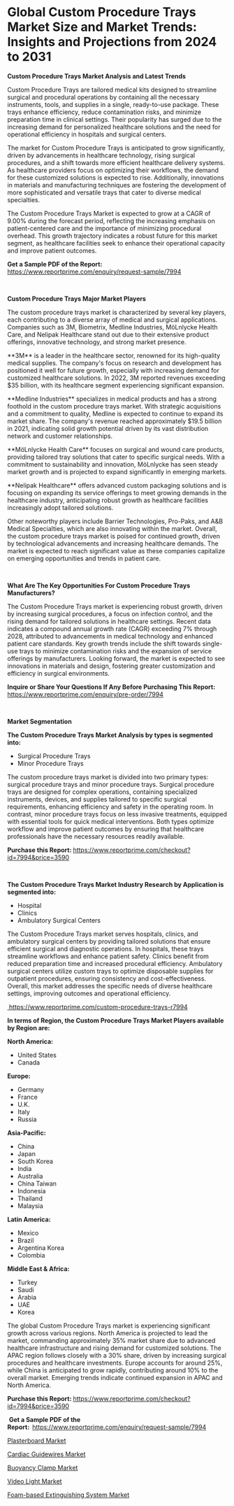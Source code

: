 <p><h1>Global Custom Procedure Trays Market Size and Market Trends: Insights and Projections from 2024 to 2031</h1></p><p><strong>Custom Procedure Trays Market Analysis and Latest Trends</strong></p>
<p><p>Custom Procedure Trays are tailored medical kits designed to streamline surgical and procedural operations by containing all the necessary instruments, tools, and supplies in a single, ready-to-use package. These trays enhance efficiency, reduce contamination risks, and minimize preparation time in clinical settings. Their popularity has surged due to the increasing demand for personalized healthcare solutions and the need for operational efficiency in hospitals and surgical centers.</p><p>The market for Custom Procedure Trays is anticipated to grow significantly, driven by advancements in healthcare technology, rising surgical procedures, and a shift towards more efficient healthcare delivery systems. As healthcare providers focus on optimizing their workflows, the demand for these customized solutions is expected to rise. Additionally, innovations in materials and manufacturing techniques are fostering the development of more sophisticated and versatile trays that cater to diverse medical specialties.</p><p>The Custom Procedure Trays Market is expected to grow at a CAGR of 9.00% during the forecast period, reflecting the increasing emphasis on patient-centered care and the importance of minimizing procedural overhead. This growth trajectory indicates a robust future for this market segment, as healthcare facilities seek to enhance their operational capacity and improve patient outcomes.</p></p>
<p><strong>Get a Sample PDF of the Report:&nbsp;</strong> <a href="https://www.reportprime.com/enquiry/request-sample/7994">https://www.reportprime.com/enquiry/request-sample/7994</a></p>
<p>&nbsp;</p>
<p><strong>Custom Procedure Trays Major Market Players</strong></p>
<p><p>The custom procedure trays market is characterized by several key players, each contributing to a diverse array of medical and surgical applications. Companies such as 3M, Biometrix, Medline Industries, MöLnlycke Health Care, and Nelipak Healthcare stand out due to their extensive product offerings, innovative technology, and strong market presence.</p><p>**3M** is a leader in the healthcare sector, renowned for its high-quality medical supplies. The company's focus on research and development has positioned it well for future growth, especially with increasing demand for customized healthcare solutions. In 2022, 3M reported revenues exceeding $35 billion, with its healthcare segment experiencing significant expansion.</p><p>**Medline Industries** specializes in medical products and has a strong foothold in the custom procedure trays market. With strategic acquisitions and a commitment to quality, Medline is expected to continue to expand its market share. The company's revenue reached approximately $19.5 billion in 2021, indicating solid growth potential driven by its vast distribution network and customer relationships.</p><p>**MöLnlycke Health Care** focuses on surgical and wound care products, providing tailored tray solutions that cater to specific surgical needs. With a commitment to sustainability and innovation, MöLnlycke has seen steady market growth and is projected to expand significantly in emerging markets.</p><p>**Nelipak Healthcare** offers advanced custom packaging solutions and is focusing on expanding its service offerings to meet growing demands in the healthcare industry, anticipating robust growth as healthcare facilities increasingly adopt tailored solutions.</p><p>Other noteworthy players include Barrier Technologies, Pro-Paks, and A&B Medical Specialties, which are also innovating within the market. Overall, the custom procedure trays market is poised for continued growth, driven by technological advancements and increasing healthcare demands. The market is expected to reach significant value as these companies capitalize on emerging opportunities and trends in patient care.</p></p>
<p>&nbsp;</p>
<p><strong>What Are The Key Opportunities For Custom Procedure Trays Manufacturers?</strong></p>
<p><p>The Custom Procedure Trays market is experiencing robust growth, driven by increasing surgical procedures, a focus on infection control, and the rising demand for tailored solutions in healthcare settings. Recent data indicates a compound annual growth rate (CAGR) exceeding 7% through 2028, attributed to advancements in medical technology and enhanced patient care standards. Key growth trends include the shift towards single-use trays to minimize contamination risks and the expansion of service offerings by manufacturers. Looking forward, the market is expected to see innovations in materials and design, fostering greater customization and efficiency in surgical environments.</p></p>
<p><strong>Inquire or Share Your Questions If Any Before Purchasing This Report:</strong> <a href="https://www.reportprime.com/enquiry/pre-order/7994">https://www.reportprime.com/enquiry/pre-order/7994</a></p>
<p>&nbsp;</p>
<p><strong>Market Segmentation</strong></p>
<p><strong>The Custom Procedure Trays Market Analysis by types is segmented into:</strong></p>
<p><ul><li>Surgical Procedure Trays</li><li>Minor Procedure Trays</li></ul></p>
<p><p>The custom procedure trays market is divided into two primary types: surgical procedure trays and minor procedure trays. Surgical procedure trays are designed for complex operations, containing specialized instruments, devices, and supplies tailored to specific surgical requirements, enhancing efficiency and safety in the operating room. In contrast, minor procedure trays focus on less invasive treatments, equipped with essential tools for quick medical interventions. Both types optimize workflow and improve patient outcomes by ensuring that healthcare professionals have the necessary resources readily available.</p></p>
<p><strong>Purchase this Report:&nbsp;</strong><a href="https://www.reportprime.com/checkout?id=7994&price=3590">https://www.reportprime.com/checkout?id=7994&price=3590</a></p>
<p>&nbsp;</p>
<p><strong>The Custom Procedure Trays Market Industry Research by Application is segmented into:</strong></p>
<p><ul><li>Hospital</li><li>Clinics</li><li>Ambulatory Surgical Centers</li></ul></p>
<p><p>The Custom Procedure Trays market serves hospitals, clinics, and ambulatory surgical centers by providing tailored solutions that ensure efficient surgical and diagnostic operations. In hospitals, these trays streamline workflows and enhance patient safety. Clinics benefit from reduced preparation time and increased procedural efficiency. Ambulatory surgical centers utilize custom trays to optimize disposable supplies for outpatient procedures, ensuring consistency and cost-effectiveness. Overall, this market addresses the specific needs of diverse healthcare settings, improving outcomes and operational efficiency.</p></p>
<p><a href="https://www.reportprime.com/custom-procedure-trays-r7994">&nbsp;https://www.reportprime.com/custom-procedure-trays-r7994</a></p>
<p><strong>In terms of Region, the Custom Procedure Trays Market Players available by Region are:</strong></p>
<p>
    <p> <strong> North America: </strong>
        <ul>
            <li>United States</li>
            <li>Canada</li>
        </ul>
        </p> 
    <p> <strong> Europe: </strong>
        <ul>
            <li>Germany</li>
            <li>France</li>
            <li>U.K.</li>
            <li>Italy</li>
            <li>Russia</li>
        </ul>
        </p> 
    <p> <strong> Asia-Pacific: </strong>
        <ul>
            <li>China</li>
            <li>Japan</li>
            <li>South Korea</li>
            <li>India</li>
            <li>Australia</li>
            <li>China Taiwan</li>
            <li>Indonesia</li>
            <li>Thailand</li>
            <li>Malaysia</li>
        </ul>
        </p> 
    <p> <strong> Latin America: </strong>
        <ul>
            <li>Mexico</li>
            <li>Brazil</li>
            <li>Argentina Korea</li>
            <li>Colombia</li>
        </ul>
        </p> 
    <p> <strong> Middle East & Africa: </strong>
        <ul>
            <li>Turkey</li>
            <li>Saudi</li>
            <li>Arabia</li>
            <li>UAE</li>
            <li>Korea</li>
        </ul>
    </p>
    </p>
<p><p>The global Custom Procedure Trays market is experiencing significant growth across various regions. North America is projected to lead the market, commanding approximately 35% market share due to advanced healthcare infrastructure and rising demand for customized solutions. The APAC region follows closely with a 30% share, driven by increasing surgical procedures and healthcare investments. Europe accounts for around 25%, while China is anticipated to grow rapidly, contributing around 10% to the overall market. Emerging trends indicate continued expansion in APAC and North America.</p></p>
<p><strong>Purchase this Report: </strong><a href="https://www.reportprime.com/checkout?id=7994&price=3590">https://www.reportprime.com/checkout?id=7994&price=3590</a></p>
<p>&nbsp;<strong>Get a Sample PDF of the Report:&nbsp;&nbsp;</strong><a href="https://www.reportprime.com/enquiry/request-sample/7994">https://www.reportprime.com/enquiry/request-sample/7994</a></p>
<p><strong></strong></p>
<p><p><a href="https://www.linkedin.com/pulse/plasterboard-market-trends-detailed-study-its-segmentation-m1xec?trackingId=OAXvLnsHQ8qoyTLToxu6Lg%3D%3D">Plasterboard Market</a></p><p><a href="https://github.com/fdr6gh/Market-Research-Report-List-1/blob/main/cardiac-guidewires-market.md">Cardiac Guidewires Market</a></p><p><a href="https://issuu.com/reportprime-2/docs/buoyancy-clamp-market-size-2030.ppt_906cc2bdd10866">Buoyancy Clamp Market</a></p><p><a href="https://issuu.com/reportprime-2/docs/video-light-market-size-2030.pptx_b3da88d68e5a45">Video Light Market</a></p><p><a href="https://medium.com/@felipestehr/global-foam-based-extinguishing-system-market-exploring-market-share-market-trends-and-future-728d49dfcaf6">Foam-based Extinguishing System Market</a></p></p>